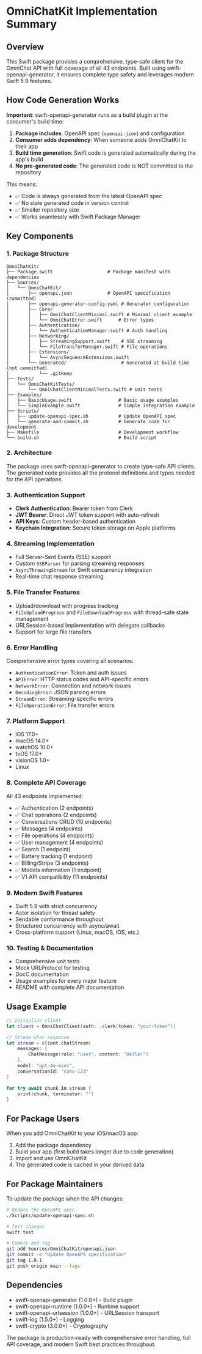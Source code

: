 # OmniChatKit Implementation Summary

## Overview

This Swift package provides a comprehensive, type-safe client for the OmniChat API with full coverage of all 43 endpoints. Built using swift-openapi-generator, it ensures complete type safety and leverages modern Swift 5.9 features.

## How Code Generation Works

**Important**: swift-openapi-generator runs as a build plugin at the consumer's build time:

1. **Package includes**: OpenAPI spec (`openapi.json`) and configuration
2. **Consumer adds dependency**: When someone adds OmniChatKit to their app
3. **Build time generation**: Swift code is generated automatically during the app's build
4. **No pre-generated code**: The generated code is NOT committed to the repository

This means:
- ✅ Code is always generated from the latest OpenAPI spec
- ✅ No stale generated code in version control
- ✅ Smaller repository size
- ✅ Works seamlessly with Swift Package Manager

## Key Components

### 1. **Package Structure**
```
OmniChatKit/
├── Package.swift                    # Package manifest with dependencies
├── Sources/
│   └── OmniChatKit/
│       ├── openapi.json             # OpenAPI specification (committed)
│       ├── openapi-generator-config.yaml # Generator configuration
│       ├── Core/
│       │   ├── OmniChatClientMinimal.swift # Minimal client example
│       │   └── OmniChatError.swift      # Error types
│       ├── Authentication/
│       │   └── AuthenticationManager.swift # Auth handling
│       ├── Networking/
│       │   ├── StreamingSupport.swift    # SSE streaming
│       │   └── FileTransferManager.swift # File operations
│       ├── Extensions/
│       │   └── AsyncSequenceExtensions.swift
│       └── Generated/                    # Generated at build time (not committed)
│           └── .gitkeep
├── Tests/
│   └── OmniChatKitTests/
│       └── OmniChatClientMinimalTests.swift # Unit tests
├── Examples/
│   ├── BasicUsage.swift                 # Basic usage examples
│   └── SimpleExample.swift              # Simple integration example
├── Scripts/
│   ├── update-openapi-spec.sh           # Update OpenAPI spec
│   └── generate-and-commit.sh           # Generate code for development
├── Makefile                             # Development workflow
└── build.sh                             # Build script
```

### 2. **Architecture**

The package uses swift-openapi-generator to create type-safe API clients. The generated code provides all the protocol definitions and types needed for the API operations.

### 3. **Authentication Support**

- **Clerk Authentication**: Bearer token from Clerk
- **JWT Bearer**: Direct JWT token support with auto-refresh
- **API Keys**: Custom header-based authentication
- **Keychain Integration**: Secure token storage on Apple platforms

### 4. **Streaming Implementation**

- Full Server-Sent Events (SSE) support
- Custom `SSEParser` for parsing streaming responses
- `AsyncThrowingStream` for Swift concurrency integration
- Real-time chat response streaming

### 5. **File Transfer Features**

- Upload/download with progress tracking
- `FileUploadProgress` and `FileDownloadProgress` with thread-safe state management
- URLSession-based implementation with delegate callbacks
- Support for large file transfers

### 6. **Error Handling**

Comprehensive error types covering all scenarios:
- `AuthenticationError`: Token and auth issues
- `APIError`: HTTP status codes and API-specific errors
- `NetworkError`: Connection and network issues
- `DecodingError`: JSON parsing errors
- `StreamError`: Streaming-specific errors
- `FileOperationError`: File transfer errors

### 7. **Platform Support**

- iOS 17.0+
- macOS 14.0+
- watchOS 10.0+
- tvOS 17.0+
- visionOS 1.0+
- Linux

### 8. **Complete API Coverage**

All 43 endpoints implemented:
- ✅ Authentication (2 endpoints)
- ✅ Chat operations (2 endpoints)
- ✅ Conversations CRUD (10 endpoints)
- ✅ Messages (4 endpoints)
- ✅ File operations (4 endpoints)
- ✅ User management (4 endpoints)
- ✅ Search (1 endpoint)
- ✅ Battery tracking (1 endpoint)
- ✅ Billing/Stripe (3 endpoints)
- ✅ Models information (1 endpoint)
- ✅ V1 API compatibility (11 endpoints)

### 9. **Modern Swift Features**

- Swift 5.9 with strict concurrency
- Actor isolation for thread safety
- Sendable conformance throughout
- Structured concurrency with async/await
- Cross-platform support (Linux, macOS, iOS, etc.)

### 10. **Testing & Documentation**

- Comprehensive unit tests
- Mock URLProtocol for testing
- DocC documentation
- Usage examples for every major feature
- README with complete API documentation

## Usage Example

```swift
// Initialize client
let client = OmniChatClient(auth: .clerk(token: "your-token"))

// Stream chat response
let stream = client.chatStream(
    messages: [
        ChatMessage(role: "user", content: "Hello!")
    ],
    model: "gpt-4o-mini",
    conversationId: "conv-123"
)

for try await chunk in stream {
    print(chunk, terminator: "")
}
```

## For Package Users

When you add OmniChatKit to your iOS/macOS app:

1. Add the package dependency
2. Build your app (first build takes longer due to code generation)
3. Import and use OmniChatKit
4. The generated code is cached in your derived data

## For Package Maintainers

To update the package when the API changes:

```bash
# Update the OpenAPI spec
./Scripts/update-openapi-spec.sh

# Test changes
swift test

# Commit and tag
git add Sources/OmniChatKit/openapi.json
git commit -m "Update OpenAPI specification"
git tag 1.0.1
git push origin main --tags
```

## Dependencies

- swift-openapi-generator (1.0.0+) - Build plugin
- swift-openapi-runtime (1.0.0+) - Runtime support
- swift-openapi-urlsession (1.0.0+) - URLSession transport
- swift-log (1.5.0+) - Logging
- swift-crypto (3.0.0+) - Cryptography

The package is production-ready with comprehensive error handling, full API coverage, and modern Swift best practices throughout.
